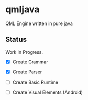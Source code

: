 # qmljava
QML Engine written in pure java

## Status

Work In Progress. 

- [x] Create Grammar
- [x] Create Parser
- [ ] Create Basic Runtime
- [ ] Create Visual Elements (Android)

